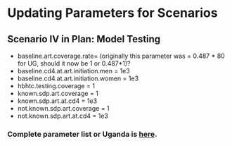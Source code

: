 # Updating Parameters for Scenarios

## Scenario IV in Plan: Model Testing

   *  baseline.art.coverage.rate= (originally this parameter was = 0.487 \* 80 for UG, should it now be 1 or 0.487\*1)?
   *  baseline.cd4.at.art.initiation.men = 1e3        
   *  baseline.cd4.at.art.initiation.women = 1e3
   *  hbhtc.testing.coverage = 1                
   *  known.sdp.art.coverage = 1
   *  known.sdp.art.at.cd4 = 1e3
   *  not.known.sdp.art.coverage = 1
   *  not.known.sdp.art.at.cd4 = 1e3

### Complete parameter list or Uganda is [here](https://github.com/khanna7/Sero-discordant_Couples/blob/master/Code/Data/params_uganda_d3.R). 
